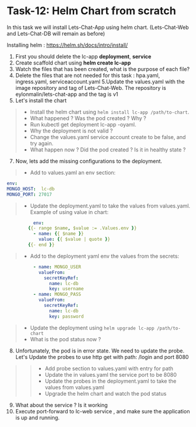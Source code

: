 # Task-12: Helm Chart from scratch

In this task we will install Lets-Chat-App using helm chart. (Lets-Chat-Web and Lets-Chat-DB will remain as before)

Installing helm : https://helm.sh/docs/intro/install/

1. First you should delete the lc-app  **deployment**, **service**
2. Create scaffold chart using **helm create lc-app**
3. Watch the files that has been created, what is the purpose of each file?
4. Delete the files that are not needed for this task : hpa.yaml, ingress.yaml, serviceaccount.yaml
5.Update the values.yaml with the image repository and tag of Lets-Chat-Web. The repository is eylonmalin/lets-chat-app and the tag is v1
6. Let's install the chart
  > * Install the helm chart using `helm install lc-app /path/to-chart`.
  > * What happened ? Was the pod created ? Why ?
  > * Run kubectl get deployment lc-app -oyaml.
  > * Why the deployment is not valid ?
  > * Change the values.yaml service account create to be false, and try again.
  > * What happen now ? Did the pod created ? Is it in healthy state ?
7. Now, lets add the missing configurations to the deployment.
  > * Add to values.yaml an env section:
  ```yaml
env: 
  MONGO_HOST:  lc-db
  MONGO_PORT: 27017
```
   > * Update the deployment.yaml to take the values from values.yaml. Example of using value in chart:
```yaml
          env:
        {{- range $name, $value := .Values.env }}
          - name: {{ $name }}
            value: {{ $value | quote }}
        {{- end }}
```
  > * Add to the deployment yaml env the values from the secrets:
```yaml
          - name: MONGO_USER
            valueFrom:
              secretKeyRef:
                name: lc-db
                key: username
          - name: MONGO_PASS
            valueFrom:
              secretKeyRef:
                name: lc-db
                key: password
  ```
  
  > * Update the deployment using `helm upgrade lc-app /path/to-chart`
  > * What is the pod status now ?
8. Unfortunately, the pod is in error state. We need to update the probe. Let's Update the probes to use http get with path: /login and port 8080
  >> * Add probe section to values.yaml with entry for path
  >> * Update the in values.yaml the service port to be 8080
  >> * Update the probes in the deployment.yaml to take the values from values.yaml
  >> * Upgrade the helm chart and watch the pod status
9. What about the service ? Is it working
10. Execute port-forward to lc-web service , and make sure the application is up and running.